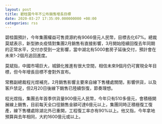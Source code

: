 ```yaml
---
layout: post
title: 碧桂園今年不公布銷售增長目標
date: 2020-03-27 17:35:09.000000000 +08:00
categories: rss
---
```


碧桂園預計，今年集團權益可售資源約有9066億元人民幣，目標去化67%。總裁莫斌表示，新型肺炎疫情對集團2月銷售有直接影響，3月開始陸續回復去年同期的正常水平，交付亦受到一定影響，當中湖北有5000套房子延後交付，預計會在未來1-2個月追回進度。

莫斌指，中國市場巨大，城鎮化推進有很大空間，相信未來9個月仍可實現全年目標，但今年增長目標不會對外宣布。

常務副總裁程光煜補充，2月銷售影響主要來自線下售樓處關閉，影響供貨，以及客戶禁足，但2月20日後線下銷售已陸續恢復，節奏理想。

程光煜指，集團去年首季供貨量900億元人民幣，今年只有510多億元，會積極開展線上銷售，目前每天全口徑銷售金額可達6億元以上，集團同時正積極復工復產，線下售樓處除湖北外已重開，工程復工率亦有90%以上。他又指，今年拿地預算與去年相同，大約1600億元或以上。
